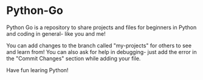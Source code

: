 # Python-Go
Python Go is a repository to share projects and files for beginners in Python and coding in general- like you and me!

You can add changes to the branch called "my-projects" for others to see and learn from! You can also ask for help in debugging- just add the error in the "Commit Changes" section while adding your file.

Have fun learing Python!
